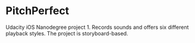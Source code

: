 # PitchPerfect

Udacity iOS Nanodegree project 1. Records sounds and offers six different playback styles. The project is storyboard-based.
